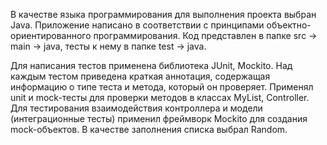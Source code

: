 В качестве языка программирования для выполнения проекта выбран Java. Приложение написано в соответствии с принципами объектно-ориентированного 
программирования. Код представлен в папке src -> main -> java, тесты к нему в папке test -> java.

Для написания тестов применена библиотека JUnit, Mockito. Над каждым тестом приведена краткая аннотация, 
содержащая информацию о типе теста и метода, который он проверяет. Применял unit и mock-тесты для проверки методов в классах MyList, 
Controller. Для тестирования взаимодействия контроллера и модели (интеграционные тесты) применил фреймворк Mockito для создания mock-объектов. 
В качестве заполнения списка выбрал Random.
